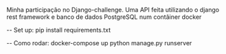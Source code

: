 Minha participação no Django-challenge. 
Uma API feita utilizando o django rest framework e banco de dados PostgreSQL num contâiner docker

-- Set up:
   pip install requirements.txt

-- Como rodar:
   docker-compose up
   python manage.py runserver